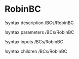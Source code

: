 <!-- MOOSE Documentation Stub: Remove this when content is added. -->

# RobinBC
!syntax description /BCs/RobinBC

!syntax parameters /BCs/RobinBC

!syntax inputs /BCs/RobinBC

!syntax children /BCs/RobinBC
